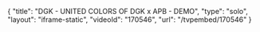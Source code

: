 {
    "title": "DGK - UNITED COLORS OF DGK x APB - DEMO",
    "type": "solo",
    "layout": "iframe-static",
    "videoId": "170546",
    "url": "\/tvpembed\/170546"
}